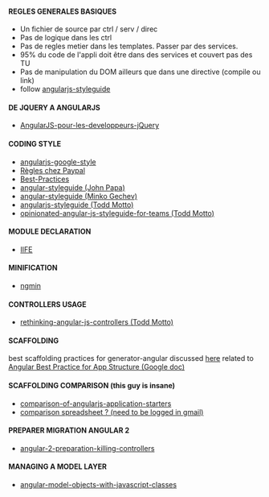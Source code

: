 #### REGLES GENERALES BASIQUES
- Un fichier de source par ctrl / serv / direc
- Pas de logique dans les ctrl
- Pas de regles metier dans les templates. Passer par des services.
- 95% du code de l'appli doit être dans des services et couvert pas des TU
- Pas de manipulation du DOM ailleurs que dans une directive (compile ou link)
- follow [angularjs-styleguide](https://github.com/toddmotto/angularjs-styleguide)

#### DE JQUERY A ANGULARJS
- [AngularJS-pour-les-developpeurs-jQuery](http://bigint.fr/blog/2013-12-18/AngularJS-pour-les-developpeurs-jQuery)

#### CODING STYLE
- [angularjs-google-style](https://google-styleguide.googlecode.com/svn/trunk/angularjs-google-style.html)
- [Règles chez Paypal](https://medium.com/@bluepnume/sane-scalable-angular-apps-are-tricky-but-not-impossible-lessons-learned-from-paypal-checkout-c5320558d4ef#.epy69vvcr)
- [Best-Practices](https://github.com/angular/angular.js/wiki/Best-Practices)
- [angular-styleguide (John Papa)](https://github.com/johnpapa/angular-styleguide)
- [angular-styleguide (Minko Gechev)](https://github.com/mgechev/angularjs-style-guide)
- [angularjs-styleguide (Todd Motto)](https://github.com/toddmotto/angularjs-styleguide)
- [opinionated-angular-js-styleguide-for-teams (Todd Motto)](http://toddmotto.com/opinionated-angular-js-styleguide-for-teams/)

#### MODULE DECLARATION
- [IIFE](http://toddmotto.com/minimal-angular-module-syntax-approach-using-an-iife/)

#### MINIFICATION
- [ngmin](https://github.com/btford/ngmin)

#### CONTROLLERS USAGE
- [rethinking-angular-js-controllers (Todd Motto)](http://toddmotto.com/rethinking-angular-js-controllers/)

#### SCAFFOLDING
best scaffolding practices for generator-angular discussed [here](https://github.com/yeoman/generator-angular/issues/109) related to [Angular Best Practice for App Structure (Google doc)](https://docs.google.com/document/d/1XXMvReO8-Awi1EZXAXS4PzDzdNvV6pGcuaF4Q9821Es/pub)

#### SCAFFOLDING COMPARISON (this guy is insane)
- [comparison-of-angularjs-application-starters](http://www.dancancro.com/comparison-of-angularjs-application-starters/)
- [comparison spreadsheet ? (need to be logged in gmail)](https://docs.google.com/spreadsheets/d/1r8rJy2Q5p5QORYKcye93UECwOlSgFL24c5fyF7dqhaM/edit?pli=1#gid=1607194899)

#### PREPARER MIGRATION ANGULAR 2
- [angular-2-preparation-killing-controllers](http://www.codelord.net/2015/10/07/angular-2-preparation-killing-controllers/)

#### MANAGING A MODEL LAYER
- [angular-model-objects-with-javascript-classes](https://medium.com/opinionated-angularjs/angular-model-objects-with-javascript-classes-2e6a067c73bc#.rscv8l8qv)
